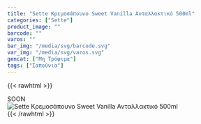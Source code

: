 ```yaml
---
title: "Sette Κρεμοσάπουνο Sweet Vanilla Ανταλλακτικό 500ml"
categories: ["Sette"]
product_image: ""
barcode: ""
varos: ""
bar_img: "/media/svg/barcode.svg"
var_img: "/media/svg/varos.svg"
gencat: ["Μη Τρόφιμα"]
tags: ["Σαπούνια"]
---
```

{{< rawhtml >}}

<div class="sload420"><div class="product">SOON<br><div class="pimg"><img alt="Sette Κρεμοσάπουνο Sweet Vanilla Ανταλλακτικό 500ml" title="Sette Κρεμοσάπουνο Sweet Vanilla Ανταλλακτικό 500ml" src="/media/images/sette-kremosapouno-sweet-vanilla-antallaktiko-500ml.jpg"></div></div></div>
{{< /rawhtml >}}


